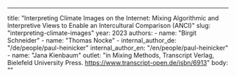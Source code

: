 ---
  title: "Interpreting Climate Images on the Internet: Mixing Algorithmic and Interpretive Views to Enable an Intercultural Comparison (ANCI)"
  slug: "interpreting-climate-images"
  year: 2023
  authors: 
    - 
      name: "Birgit Schneider"
    - 
      name: "Thomas Nocke"
    - 
      internal_author_de: "/de/people/paul-heinicker"
      internal_author_en: "/en/people/paul-heinicker"
    - 
      name: "Jana Kienbaum"
  outlet: "in Mixing Methods, Transcript Verlag, Bielefeld University Press. https://www.transcript-open.de/isbn/6913"
  body: ""
